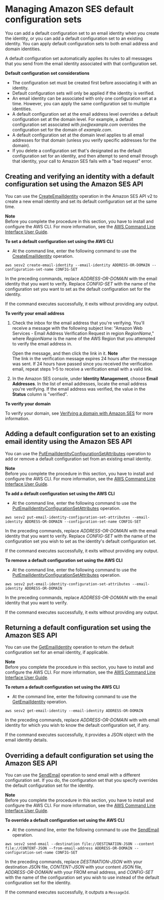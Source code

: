 # Managing Amazon SES default configuration sets<a name="managing-configuration-sets-default"></a>

You can add a default configuration set to an email identity when you create the identity, or you can add a default configuration set to an existing identity\. You can apply default configuration sets to both email address and domain identities\.

A default configuration set automatically applies its rules to all messages that you send from the email identity associated with that configuration set\.

**Default configuration set considerations**
+ The configuration set must be created first before associating it with an identity\.
+ Default configuration sets will only be applied if the identity is verified\.
+ An email identity can be associated with only one configuration set at a time\. However, you can apply the same configuration set to multiple identities\.
+ A default configuration set at the email address level overrides a default configuration set at the domain level\. For example, a default configuration set associated with *joe@example\.com* overrides the configuration set for the domain of *example\.com*\.
+ A default configuration set at the domain level applies to all email addresses for that domain \(unless you verify specific addresses for the domain\)\.
+ If you delete a configuration set that's designated as the default configuration set for an identity, and then attempt to send email through that identity, your call to Amazon SES fails with a "bad request" error\.

## Creating and verifying an identity with a default configuration set using the Amazon SES API<a name="managing-configuration-sets-default-creating"></a>

You can use the [CreateEmailIdentity](https://docs.aws.amazon.com/ses/latest/APIReference-V2/API_CreateEmailIdentity.html) operation in the Amazon SES API v2 to create a new email identity and set its default configuration set at the same time\.

**Note**  
Before you complete the procedure in this section, you have to install and configure the AWS CLI\. For more information, see the [AWS Command Line Interface User Guide](https://docs.aws.amazon.com/cli/latest/userguide/)\.

**To set a default configuration set using the AWS CLI**
+ At the command line, enter the following command to use the [CreateEmailIdentity](https://docs.aws.amazon.com/ses/latest/APIReference-V2/API_CreateEmailIdentity.html) operation\.

```
aws sesv2 create-email-identity --email-identity ADDRESS-OR-DOMAIN --configuration-set-name CONFIG-SET
```

In the preceding commands, replace *ADDRESS\-OR\-DOMAIN* with the email identity that you want to verify\. Replace *CONFIG\-SET* with the name of the configuration set you want to set as the default configuration set for the identity\.

If the command executes successfully, it exits without providing any output\.

**To verify your email address**

1. Check the inbox for the email address that you're verifying\. You'll receive a message with the following subject line: "Amazon Web Services \- Email Address Verification Request in region *RegionName*," where *RegionName* is the name of the AWS Region that you attempted to verify the email address in\.

   Open the message, and then click the link in it\.
**Note**  
The link in the verification message expires 24 hours after the message was sent\. If 24 hours have passed since you received the verification email, repeat steps 1–5 to receive a verification email with a valid link\.

1. In the Amazon SES console, under **Identity Management**, choose **Email Addresses**\. In the list of email addresses, locate the email address you're verifying\. If the email address was verified, the value in the **Status** column is "verified"\.

**To verify your domain**

To verify your domain, see [Verifying a domain with Amazon SES](verify-domain-procedure.md) for more information\.

## Adding a default configuration set to an existing email identity using the Amazon SES API<a name="managing-configuration-sets-default-adding"></a>

You can use the [PutEmailIdentityConfigurationSetAttributes](https://docs.aws.amazon.com/ses/latest/APIReference-V2/API_PutEmailIdentityConfigurationSetAttributes.html) operation to add or remove a default configuration set from an existing email identity\.

**Note**  
Before you complete the procedure in this section, you have to install and configure the AWS CLI\. For more information, see the [AWS Command Line Interface User Guide](https://docs.aws.amazon.com/cli/latest/userguide/)\.

**To add a default configuration set using the AWS CLI**
+ At the command line, enter the following command to use the [PutEmailIdentityConfigurationSetAttributes](https://docs.aws.amazon.com/ses/latest/APIReference-V2/API_PutEmailIdentityConfigurationSetAttributes.html) operation\.

```
aws sesv2 put-email-identity-configuration-set-attributes --email-identity ADDRESS-OR-DOMAIN --configuration-set-name CONFIG-SET
```

In the preceding commands, replace *ADDRESS\-OR\-DOMAIN* with the email identity that you want to verify\. Replace *CONFIG\-SET* with the name of the configuration set you wish to set as the identity's default configuration set\.

If the command executes successfully, it exits without providing any output\.

**To remove a default configuration set using the AWS CLI**
+ At the command line, enter the following command to use the [PutEmailIdentityConfigurationSetAttributes](https://docs.aws.amazon.com/ses/latest/APIReference-V2/API_PutEmailIdentityConfigurationSetAttributes.html) operation\.

```
aws sesv2 put-email-identity-configuration-set-attributes --email-identity ADDRESS-OR-DOMAIN
```

In the preceding commands, replace *ADDRESS\-OR\-DOMAIN* with the email identity that you want to verify\.

If the command executes successfully, it exits without providing any output\.

## Returning a default configuration set using the Amazon SES API<a name="managing-configuration-sets-default-returning"></a>

You can use the [GetEmailIdentity](https://docs.aws.amazon.com/ses/latest/APIReference-V2/API_GetEmailIdentity.html) operation to return the default configuration set for an email identity, if applicable\.

**Note**  
Before you complete the procedure in this section, you have to install and configure the AWS CLI\. For more information, see the [AWS Command Line Interface User Guide](https://docs.aws.amazon.com/cli/latest/userguide/)\.

**To return a default configuration set using the AWS CLI**
+ At the command line, enter the following command to use the [GetEmailIdentity](https://docs.aws.amazon.com/ses/latest/APIReference-V2/API_GetEmailIdentity.html) operation\.

```
aws sesv2 get-email-identity --email-identity ADDRESS-OR-DOMAIN
```

In the preceding commands, replace *ADDRESS\-OR\-DOMAIN* with with email identity for which you wish to know the default configuration set, if any\.

If the command executes successfully, it provides a JSON object with the email identity details\.

## Overriding a default configuration set using the Amazon SES API<a name="managing-configuration-sets-default-overriding"></a>

You can use the [SendEmail](https://docs.aws.amazon.com/ses/latest/APIReference-V2/API_SendEmail.html) operation to send email with a different configuration set\. If you do, the configuration set that you specify overrides the default configuration set for the identity\.

**Note**  
Before you complete the procedure in this section, you have to install and configure the AWS CLI\. For more information, see the [AWS Command Line Interface User Guide](https://docs.aws.amazon.com/cli/latest/userguide/)\.

**To override a default configuration set using the AWS CLI**
+ At the command line, enter the following command to use the [SendEmail](https://docs.aws.amazon.com/ses/latest/APIReference-V2/API_SendEmail.html) operation\.

```
aws sesv2 send-email --destination file://DESTINATION-JSON --content file://CONTENT-JSON --from-email-address ADDRESS-OR-DOMAIN --configuration-set-name CONFIG-SET
```

In the preceding commands, replace *DESTINATION\-JSON* with your destination JSON file, *CONTENT\-JSON* with your content JSON file, *ADDRESS\-OR\-DOMAIN* with your FROM email address, and *CONFIG\-SET* with the name of the configuration set you wish to use instead of the default configuration set for the identity\.

If the command executes successfully, it outputs a `MessageId`\.
